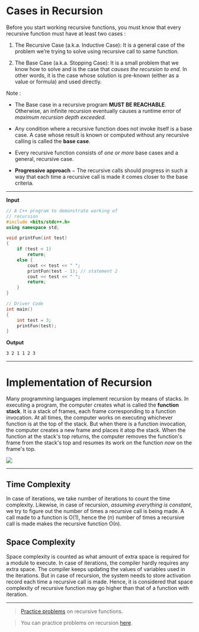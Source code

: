 # Cases in Recursion
Before you start working recursive functions, you must know that every recursive function must have at least two cases :  
1. The Recursive Case (a.k.a. Inductive Case): It is a general case of the problem we’re trying to solve using recursive call to same function.

2. The Base Case (a.k.a. Stopping Case): It is a small problem that we know how to solve and is the case that *_causes the recursion to end._* In other words, it is the case whose solution is pre-known (either as a value or formula) and used directly.

Note :

  *  The Base case in a recursive program **MUST BE REACHABLE**. Otherwise, an infinite recursion eventually causes a runtime error of *_maximum recursion depth exceeded._*

  *  Any condition where a recursive function does not invoke itself is a base case. A case whose result is known or computed without any recursive calling is called the **base case**.

  *  Every recursive function consists of *_one or more_* base cases and a general, recursive case.

  * **Progressive approach** − The recursive calls should progress in such a way that each time a recursive call is made it comes closer to the base criteria.

---

**Input**
```cpp
// A C++ program to demonstrate working of
// recursion
#include <bits/stdc++.h>
using namespace std;

void printFun(int test)
{
    if (test < 1)
        return;
    else {
        cout << test << " ";
        printFun(test - 1); // statement 2
        cout << test << " ";
        return;
    }
}

// Driver Code
int main()
{
    int test = 3;
    printFun(test);
}
```

**Output**

```
3 2 1 1 2 3
```
---
# Implementation of Recursion
Many programming languages implement recursion by means of stacks. In executing a program, the computer creates what is called the **function stack**. It is a stack of frames, each frame corresponding to a function invocation. At all times, the computer works on executing whichever function is at the top of the stack. But when there is a function invocation, the computer creates a new frame and places it atop the stack. When the function at the stack's top returns, the computer removes the function's frame from the stack's top and resumes its work on the function _*now*_ on the frame's top.

![](https://www.tutorialspoint.com/data_structures_algorithms/images/activation_records.jpg)

---

## Time Complexity

In case of iterations, we take number of iterations to count the time complexity. Likewise, in case of recursion, *_assuming everything is constant_*, we try to figure out the number of times a recursive call is being made. A call made to a function is Ο(1), hence the (n) number of times a recursive call is made makes the recursive function Ο(n).

## Space Complexity

Space complexity is counted as what amount of extra space is required for a module to execute. In case of iterations, the compiler hardly requires any extra space. The compiler keeps updating the values of variables used in the iterations. But in case of recursion, the system needs to store activation record each time a recursive call is made. Hence, it is considered that space complexity of recursive function may go higher than that of a function with iteration.

---
> [Practice problems](https://www.codechef.com/tags/problems/recursion) on recursive functions.

> You can practice problems on recursion [here](https://www.geeksforgeeks.org/recursion-practice-problems-solutions/).
